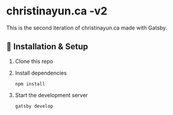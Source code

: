 # christinayun.ca -v2
This is the second iteration of christinayun.ca made with Gatsby.

## :construction: Installation & Setup

1. Clone this repo

2. Install dependencies

    `npm install`

3. Start the development server

    `gatsby develop`
